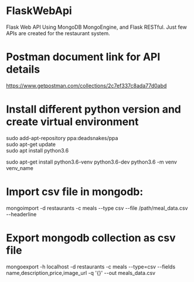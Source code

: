 # FlaskWebApi
Flask Web API Using MongoDB MongoEngine, and Flask RESTful. 
Just few APIs are created for the restaurant system.

# Postman document link for API details
https://www.getpostman.com/collections/2c7ef337c8ada77d0abd

# Install different python version and create virtual environment

sudo add-apt-repository ppa:deadsnakes/ppa   
sudo apt-get update   
sudo apt install python3.6

sudo apt-get install python3.6-venv 
python3.6-dev python3.6 -m venv venv_name

# Import csv file in mongodb:
mongoimport -d restaurants -c meals --type csv --file /path/meal_data.csv --headerline

# Export mongodb collection as csv file
mongoexport -h localhost -d restaurants -c meals --type=csv --fields name,description,price,image_url -q '{}' --out meals_data.csv

  


